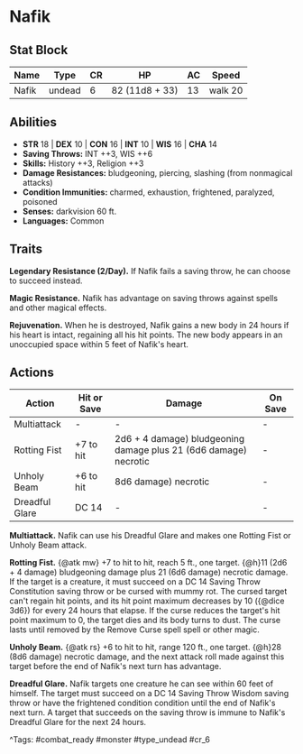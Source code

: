 # Nafik

## Stat Block

| Name | Type | CR | HP | AC | Speed |
|------|------|----|----|----|-------|
| Nafik | undead | 6 | 82 (11d8 + 33) | 13 | walk 20 |

## Abilities

- **STR** 18 | **DEX** 10 | **CON** 16 | **INT** 10 | **WIS** 16 | **CHA** 14
- **Saving Throws:** INT ++3, WIS ++6  
- **Skills:** History ++3, Religion ++3  
- **Damage Resistances:** bludgeoning, piercing, slashing (from nonmagical attacks)  
- **Condition Immunities:** charmed, exhaustion, frightened, paralyzed, poisoned  
- **Senses:** darkvision 60 ft.  
- **Languages:** Common

## Traits

**Legendary Resistance (2/Day).** If Nafik fails a saving throw, he can choose to succeed instead.

**Magic Resistance.** Nafik has advantage on saving throws against spells and other magical effects.

**Rejuvenation.** When he is destroyed, Nafik gains a new body in 24 hours if his heart is intact, regaining all his hit points. The new body appears in an unoccupied space within 5 feet of Nafik's heart.


## Actions

| Action | Hit or Save | Damage | On Save |
|--------|--------------|--------|----------|
| Multiattack | - | - | - |
| Rotting Fist | +7 to hit | 2d6 + 4 damage) bludgeoning damage plus 21 (6d6 damage) necrotic | - |
| Unholy Beam | +6 to hit | 8d6 damage) necrotic | - |
| Dreadful Glare | DC 14 | - | - |

**Multiattack.** Nafik can use his Dreadful Glare and makes one Rotting Fist or Unholy Beam attack.

**Rotting Fist.** {@atk mw} +7 to hit to hit, reach 5 ft., one target. {@h}11 (2d6 + 4 damage) bludgeoning damage plus 21 (6d6 damage) necrotic damage. If the target is a creature, it must succeed on a DC 14 Saving Throw Constitution saving throw or be cursed with mummy rot. The cursed target can't regain hit points, and its hit point maximum decreases by 10 ({@dice 3d6}) for every 24 hours that elapse. If the curse reduces the target's hit point maximum to 0, the target dies and its body turns to dust. The curse lasts until removed by the Remove Curse spell spell or other magic.

**Unholy Beam.** {@atk rs} +6 to hit to hit, range 120 ft., one target. {@h}28 (8d6 damage) necrotic damage, and the next attack roll made against this target before the end of Nafik's next turn has advantage.

**Dreadful Glare.** Nafik targets one creature he can see within 60 feet of himself. The target must succeed on a DC 14 Saving Throw Wisdom saving throw or have the frightened condition condition until the end of Nafik's next turn. A target that succeeds on the saving throw is immune to Nafik's Dreadful Glare for the next 24 hours.


^Tags: #combat_ready #monster #type_undead #cr_6